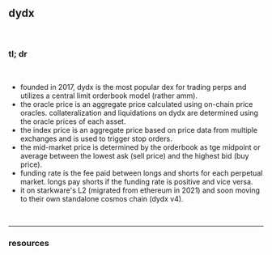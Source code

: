 ## dydx

<br>

### tl; dr


<br>


* founded in 2017, dydx is the most popular dex for trading perps and utilizes a central limit orderbook model (rather amm).
* the oracle price is an aggregate price calculated using on-chain price oracles. collateralization and liquidations on dydx are determined using the oracle prices of each asset.
* the index price is an aggregate price based on price data from multiple exchanges and is used to trigger stop orders.
* the mid-market price is determined by the orderbook as tge midpoint or average between the lowest ask (sell price) and the highest bid (buy price).
* funding rate is the fee paid between longs and shorts for each perpetual market. longs pay shorts if the funding rate is positive and vice versa.
* it on starkware's L2 (migrated from ethereum in 2021) and soon moving to their own standalone cosmos chain (dydx v4). 

<br>

---

### resources
